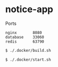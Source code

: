 # notice-app

Ports
```
nginx       8080
database    33060
redis       63790
```


```bash
$ ./.docker/build.sh
```

```bash
$ ./.docker/start.sh
```